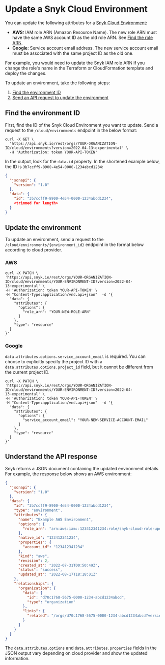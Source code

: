 # Update a Snyk Cloud Environment

You can update the following attributes for a [Snyk Cloud Environment](snyk-cloud-concepts.md#environments):

* **AWS:** IAM role ARN (Amazon Resource Name). The new role ARN must have the same AWS account ID as the old role ARN. See [Find the role ARN](getting-started-with-snyk-cloud-aws/snyk-cloud-for-aws-api/step-3-create-and-scan-a-snyk-cloud-environment.md#find-the-role-arn).
* **Google:** Service account email address. The new service account email must be associated with the same project ID as the old one.

For example, you would need to update the Snyk IAM role ARN if you change the role's name in the Terraform or CloudFormation template and deploy the changes.

To update an environment, take the following steps:

1. [Find the environment ID](update-a-snyk-cloud-environment.md#find-the-environment-id)
2. [Send an API request to update the environment](update-a-snyk-cloud-environment.md#update-the-environment)

## Find the environment ID

First, find the ID of the Snyk Cloud Environment you want to update. Send a request to the `/cloud/environments` endpoint in the below format:

```
curl -X GET \
  'https://api.snyk.io/rest/orgs/YOUR-ORGANIZATION-ID/cloud/environments?version=2022-04-13~experimental' \
  -H 'Authorization: token YOUR-API-TOKEN'
```

In the output, look for the `data.id` property. In the shortened example below, the ID is `3b7ccff9-8900-4e54-0000-1234abcd1234`:

```json
{
  "jsonapi": {
    "version": "1.0"
  },
  "data": {
    "id": "3b7ccff9-8900-4e54-0000-1234abcd1234",
    <trimmed for length>
  }
}
```

## Update the environment

To update an environment, send a request to the `/cloud/environments/{environment_id}` endpoint in the format below according to cloud provider.

### AWS

```
curl -X PATCH \
'https://api.snyk.io/rest/orgs/YOUR-ORGANIZATION-ID/cloud/environments/YOUR-ENVIRONMENT-ID?version=2022-04-13~experimental' \
-H 'Authorization: token YOUR-API-TOKEN' \
-H "Content-Type:application/vnd.api+json"  -d '{
  "data": {
    "attributes": {
      "options": {
        "role_arn": "YOUR-NEW-ROLE-ARN"
      }
    },
    "type": "resource"
  }
}'
```

### Google

`data.attributes.options.service_account_email` is required. You can choose to explicitly specify the project ID with a `data.attributes.options.project_id` field, but it cannot be different from the current project ID.

```
curl -X PATCH \
'https://api.snyk.io/rest/orgs/YOUR-ORGANIZATION-ID/cloud/environments/YOUR-ENVIRONMENT-ID?version=2022-04-13~experimental' \
-H 'Authorization: token YOUR-API-TOKEN' \
-H "Content-Type:application/vnd.api+json"  -d '{
  "data": {
    "attributes": {
      "options": {
        "service_account_email": "YOUR-NEW-SERVICE-ACCOUNT-EMAIL"
      }
    },
    "type": "resource"
  }
}'
```

## Understand the API response

Snyk returns a JSON document containing the updated environment details. For example, the response below shows an AWS environment:

```json
{
  "jsonapi": {
    "version": "1.0"
  },
  "data": {
    "id": "3b7ccff9-8900-4e54-0000-1234abcd1234",
    "type": "environment",
    "attributes": {
      "name": "Example AWS Environment",
      "options": {
        "role_arn": "arn:aws:iam::123412341234:role/snyk-cloud-role-updated"
      },
      "native_id": "123412341234",
      "properties": {
        "account_id": "123412341234"
      },
      "kind": "aws",
      "revision": 2,
      "created_at": "2022-07-31T00:50:49Z",
      "status": "success",
      "updated_at": "2022-08-17T18:18:01Z"
    },
    "relationships": {
      "organization": {
        "data": {
          "id": "d70c1768-5675-0000-1234-abcd1234abcd",
          "type": "organization"
        },
        "links": {
          "related": "/orgs/d70c1768-5675-0000-1234-abcd1234abcd?version=2022-04-13~experimental"
        }
      }
    }
  }
}
```

The `data.attributes.options` and `data.attributes.properties` fields in the JSON output vary depending on cloud provider and show the updated information.

